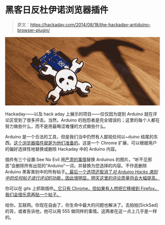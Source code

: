 # 黑客日反杜伊诺浏览器插件

> 原文：<https://hackaday.com/2014/08/18/the-hackaday-antiduino-browser-plugin/>

![ArduinoArduinoArduino](img/5f89e1732bd901d7e8873264630ebebf.png)

Hackaday——以及 hack aday 上展示的项目——仅仅因为提到 Arduino 就在评论区受到了很多抨击。当然，Arduino 的抱怨者是完全错误的；这里的每个人都在努力做些什么，而不是用最晦涩难懂的方式做些什么。

Arduino 是一个合法的工具，但是我们当中仍然有人鄙视任何以~duino 结尾的东西。[这个浏览器插件就是为他们准备的](http://sicksad.com/blog/2014/08/11/hack-a-day-antiduino/)。这是一个 Chrome 扩展，可以根据用户的偏好选择性地替换或删除 Hackaday 中的 Arduino 内容。

插件有三个设置:See No Evil 用[严肃的事情](https://hackaday.com/wp-content/uploads/2014/08/haha-business.jpg)替换 Arduinos 的图片。“听不见邪恶”会删除所有出现的“Arduino”一词，并替换为您选择的内容。不作恶删除 Arduino 黑客类别中的所有帖子[。最后一个选项还取消了*对 Arduino Hacks 类别中的任何帖子进行评论*的功能，因此很明显，明天这里的评论质量将会大幅提高。](http://hackaday.com/category/arduino-hacks/)

你可以在 gits 上抓取插件[。它只有 Chrome，但如果有人想把它移植到 Firefox，我们会很乐意再贴一个帖子。](https://github.com/SickSad/HaD-AntiDuino)

给你，互联网。你现在自由了，你生命中最大的问题也解决了。去拍拍[SickSad]的背，或者告诉他，他可以用 555 做同样的事情。这两者在这一点上几乎是一样的。